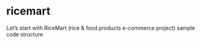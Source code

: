 # ricemart
Let’s start with RiceMart (rice &amp; food products e-commerce project) sample code structure
